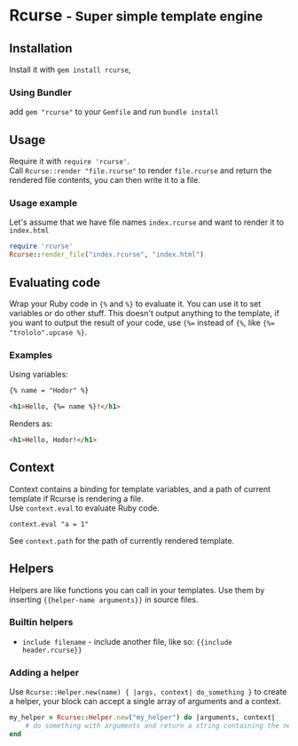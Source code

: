 # Rcurse <small>- Super simple template engine</small>

## Installation

Install it with `gem install rcurse`, 

### Using Bundler

add `gem "rcurse"` to your `Gemfile` and run `bundle install`

## Usage

Require it with `require 'rcurse'`.  
Call `Rcurse::render "file.rcurse"` to render `file.rcurse` and return the rendered file contents, you can then write it to a file.

### Usage example

Let's assume that we have file names `index.rcurse` and want to render it to `index.html`

```ruby
require 'rcurse'
Rcurse::render_file("index.rcurse", "index.html")
```

## Evaluating code

Wrap your Ruby code in `{%` and `%}` to evaluate it. You can use it to set variables or do other stuff. This doesn't output anything to the template, if you want to output the result of your code, use `{%=` instead of `{%`, like `{%= "trololo".upcase %}`.

### Examples

Using variables:  

```html
{% name = "Hodor" %}

<h1>Hello, {%= name %}!</h1>
```

Renders as:

```html
<h1>Hello, Hodor!</h1>
```

## Context

Context contains a binding for template variables, and a path of current template if Rcurse is rendering a file.  
Use `context.eval` to evaluate Ruby code.

`context.eval "a = 1"`

See `context.path` for the path of currently rendered template.

## Helpers

Helpers are like functions you can call in your templates. Use them by inserting `{{helper-name arguments}}` in source files.   

### Builtin helpers
- `include filename` - include another file, like so: `{{include header.rcurse}}`

### Adding a helper

Use `Rcurse::Helper.new(name) { |args, context| do_something }` to create a helper, your block can accept a single array of arguments and a context.  

```ruby
my_helper = Rcurse::Helper.new("my_helper") do |arguments, context|
	# do something with arguments and return a string containing the new content
end
```

